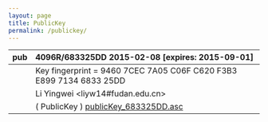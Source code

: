 ```yaml
---
layout: page
title: PublicKey
permalink: /publickey/
---
```


| pub | 4096R/683325DD 2015-02-08 [expires: 2015-09-01] |
| :--- |:-----------------------------------------------|
| |Key fingerprint = 9460 7CEC 7A05 C06F C620  F3B3 E899 7134 6833 25DD |
| |Li Yingwei &lt;liyw14#fudan.edu.cn&gt; |
| |( PublicKey ) [publicKey_683325DD.asc](../publicKey_683325DD.asc) |

